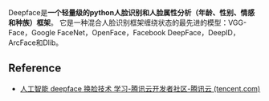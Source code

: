 Deepface是**一个轻量级的python人脸识别和人脸属性分析（年龄、性别、情感和种族）框架**。 它是一种混合人脸识别框架缠绕状态的最先进的模型：VGG-Face，Google FaceNet，OpenFace，Facebook DeepFace，DeepID，ArcFace和Dlib。

## Reference
- [人工智能 deepface 换脸技术 学习-腾讯云开发者社区-腾讯云 (tencent.com)](https://cloud.tencent.com/developer/article/2077632)
